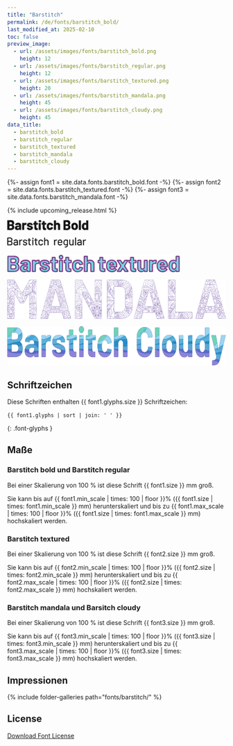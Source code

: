 ```yaml
---
title: "Barstitch"
permalink: /de/fonts/barstitch_bold/
last_modified_at: 2025-02-10
toc: false
preview_image:
  - url: /assets/images/fonts/barstitch_bold.png
    height: 12
  - url: /assets/images/fonts/barstitch_regular.png
    height: 12
  - url: /assets/images/fonts/barstitch_textured.png
    height: 20
  - url: /assets/images/fonts/barstitch_mandala.png
    height: 45
  - url: /assets/images/fonts/barstitch_cloudy.png
    height: 45
data_title:
  - barstitch_bold
  - barstitch_regular
  - barstitch_textured
  - barstitch_mandala
  - barstitch_cloudy
---
```

{%- assign font1 = site.data.fonts.barstitch_bold.font -%}
{%- assign font2 = site.data.fonts.barstitch_textured.font -%}
{%- assign font3 = site.data.fonts.barstitch_mandala.font -%}

{% include upcoming_release.html %}

<img 
     src="/assets/images/fonts/barstitch_bold.png"
     alt="Barstitch Bold" height="23">
     
<img 
     src="/assets/images/fonts/barstitch_regular.png"
     alt="Barstitch Bold" height="23">

<img 
     src="/assets/images/fonts/barstitch_textured.png"
     alt="Barstitch textured" height="40">

<img 
     src="/assets/images/fonts/barstitch_mandala.png"
     alt="Barstitch textured" height="90">
    
<img 
     src="/assets/images/fonts/barstitch_cloudy.png"
     alt="Barstitch textured" height="90">
     

## Schriftzeichen

Diese Schriften enthalten {{ font1.glyphs.size }} Schriftzeichen:

```
{{ font1.glyphs | sort | join: ' ' }}
```
{: .font-glyphs }

## Maße
### Barstitch bold und Barstitch regular

Bei einer Skalierung von 100 % ist diese Schrift {{ font1.size }} mm groß.

Sie kann bis auf {{ font1.min_scale | times: 100 | floor }}% ({{ font1.size | times: font1.min_scale }} mm) herunterskaliert und bis zu {{ font1.max_scale | times: 100 | floor }}% ({{ font1.size | times: font1.max_scale }} mm) hochskaliert  werden.

### Barstitch textured

Bei einer Skalierung von 100 % ist diese Schrift {{ font2.size }} mm groß.

Sie kann bis auf {{ font2.min_scale | times: 100 | floor }}% ({{ font2.size | times: font2.min_scale }} mm) herunterskaliert und bis zu {{ font2.max_scale | times: 100 | floor }}% ({{ font2.size | times: font2.max_scale }} mm) hochskaliert  werden.


### Barstitch mandala und Barsitch cloudy

Bei einer Skalierung von 100 % ist diese Schrift {{ font3.size }} mm groß.

Sie kann bis auf {{ font3.min_scale | times: 100 | floor }}% ({{ font3.size | times: font3.min_scale }} mm) herunterskaliert und bis zu {{ font3.max_scale | times: 100 | floor }}% ({{ font3.size | times: font3.max_scale }} mm) hochskaliert  werden.


## Impressionen
{% include folder-galleries path="fonts/barstitch/" %}

## License

[Download Font License](https://github.com/inkstitch/inkstitch/tree/main/fonts/barstitch_bold/LICENSE)

